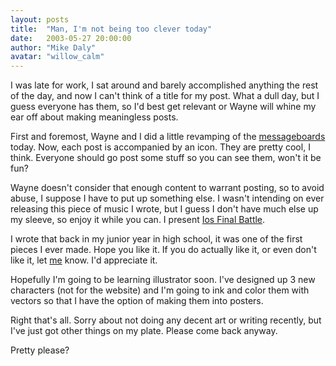 ```yaml
---
layout: posts
title:  "Man, I'm not being too clever today"
date:   2003-05-27 20:00:00
author: "Mike Daly"
avatar: "willow_calm"
---
```

I was late for work, I sat around and barely accomplished anything the rest of the day, and now I can't think of a title for my post. What a dull day, but I guess everyone has them, so I'd best get relevant or Wayne will whine my ear off about making meaningless posts.

 First and foremost, Wayne and I did a little revamping of the [messageboards](topics.php) today. Now, each post is accompanied by an icon. They are pretty cool, I think. Everyone should go post some stuff so you can see them, won't it be fun?

 Wayne doesn't consider that enough content to warrant posting, so to avoid abuse, I suppose I have to put up something else. I wasn't intending on ever releasing this piece of music I wrote, but I guess I don't have much else up my sleeve, so enjoy it while you can. I present [Ios Final Battle](/classic/filespace/willow/iosfinal.mp3).

 I wrote that back in my junior year in high school, it was one of the first pieces I ever made. Hope you like it. If you do actually like it, or even don't like it, let [me](mailto:willow@duelingmonkeys.com) know. I'd appreciate it.

 Hopefully I'm going to be learning illustrator soon. I've designed up 3 new characters (not for the website) and I'm going to ink and color them with vectors so that I have the option of making them into posters.

 Right that's all. Sorry about not doing any decent art or writing recently, but I've just got other things on my plate. Please come back anyway.

 Pretty please?